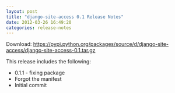 ```yaml
---
layout: post
title: "django-site-access 0.1 Release Notes"
date: 2012-03-26 16:49:20
categories: release-notes
---
```


Download: <https://pypi.python.org/packages/source/d/django-site-access/django-site-access-0.1.tar.gz>

This release includes the following:

* 0.1.1 - fixing package
* Forgot the manifest
* Initial commit
